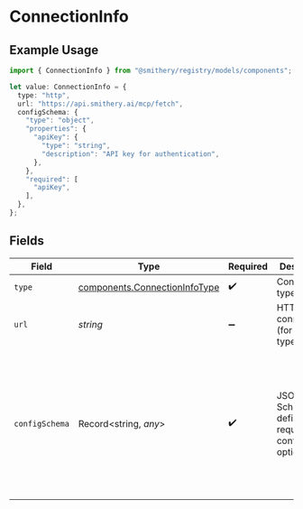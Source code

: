 # ConnectionInfo

## Example Usage

```typescript
import { ConnectionInfo } from "@smithery/registry/models/components";

let value: ConnectionInfo = {
  type: "http",
  url: "https://api.smithery.ai/mcp/fetch",
  configSchema: {
    "type": "object",
    "properties": {
      "apiKey": {
        "type": "string",
        "description": "API key for authentication",
      },
    },
    "required": [
      "apiKey",
    ],
  },
};
```

## Fields

| Field                                                                                                                                         | Type                                                                                                                                          | Required                                                                                                                                      | Description                                                                                                                                   | Example                                                                                                                                       |
| --------------------------------------------------------------------------------------------------------------------------------------------- | --------------------------------------------------------------------------------------------------------------------------------------------- | --------------------------------------------------------------------------------------------------------------------------------------------- | --------------------------------------------------------------------------------------------------------------------------------------------- | --------------------------------------------------------------------------------------------------------------------------------------------- |
| `type`                                                                                                                                        | [components.ConnectionInfoType](../../models/components/connectioninfotype.md)                                                                | :heavy_check_mark:                                                                                                                            | Connection type                                                                                                                               | http                                                                                                                                          |
| `url`                                                                                                                                         | *string*                                                                                                                                      | :heavy_minus_sign:                                                                                                                            | HTTP URL to connect to (for http type)                                                                                                        | https://api.smithery.ai/mcp/fetch                                                                                                             |
| `configSchema`                                                                                                                                | Record<string, *any*>                                                                                                                         | :heavy_check_mark:                                                                                                                            | JSON Schema defining required configuration options                                                                                           | {<br/>"type": "object",<br/>"properties": {<br/>"apiKey": {<br/>"type": "string",<br/>"description": "API key for authentication"<br/>}<br/>},<br/>"required": [<br/>"apiKey"<br/>]<br/>} |
